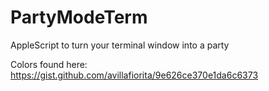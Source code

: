 # PartyModeTerm
AppleScript to turn your terminal window into a party

Colors found here: https://gist.github.com/avillafiorita/9e626ce370e1da6c6373
